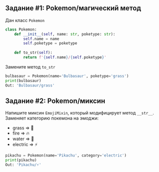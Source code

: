 ## Задание #1: Pokemon/магический метод
Дан класс `Pokemon`
```python
class Pokemon:
    def __init__(self, name: str, poketype: str):
        self.name = name
        self.poketype = poketype
        
    def to_str(self):
        return f'{self.name}/{self.poketype}'
```
Замените метод `to_str`
```python
bulbasaur = Pokemon(name='Bulbasaur', poketype='grass')
print(bulbasaur)
Out: 'Bulbasaur/grass'
```

## Задание #2: Pokemon/миксин
Напишите миксин `EmojiMixin`, который модифицирует метод `__str__`.  
Заменяет категорию покемона на эмоджи:
- grass => 🌿
- fire => 🔥
- water => 🌊
- electric => ⚡
```python
pikachu = Pokemon(name='Pikachu', category='electric')
print(pikachu)
Out: 'Pikachu/⚡'
```